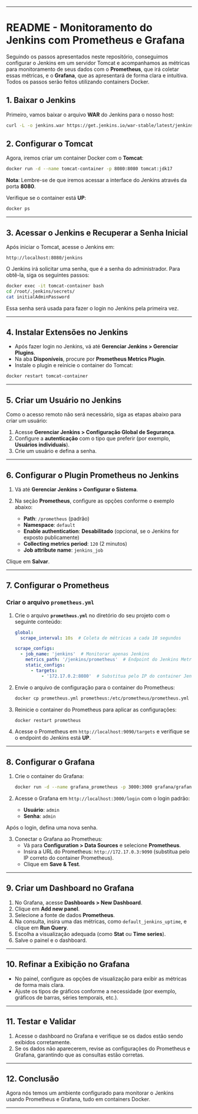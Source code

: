 

---

# README - Monitoramento do Jenkins com Prometheus e Grafana

Seguindo os passos apresentados neste repositório, conseguimos configurar o Jenkins em um servidor Tomcat e acompanhamos as métricas para monitoramento de seus dados com o **Prometheus**, que irá coletar essas métricas, e o **Grafana**, que as apresentará de forma clara e intuitiva. Todos os passos serão feitos utilizando containers Docker.

## 1. Baixar o Jenkins

Primeiro, vamos baixar o arquivo **WAR** do Jenkins para o nosso host:

```bash
curl -L -o jenkins.war https://get.jenkins.io/war-stable/latest/jenkins.war
```

## 2. Configurar o Tomcat

Agora, iremos criar um container Docker com o **Tomcat**:

```bash
docker run -d --name tomcat-container -p 8080:8080 tomcat:jdk17
```

**Nota**: Lembre-se de que iremos acessar a interface do Jenkins através da porta **8080**.

Verifique se o container está **UP**:

```bash
docker ps
```

---

## 3. Acessar o Jenkins e Recuperar a Senha Inicial

Após iniciar o Tomcat, acesse o Jenkins em:

```
http://localhost:8080/jenkins
```

O Jenkins irá solicitar uma senha, que é a senha do administrador. Para obtê-la, siga os seguintes passos:

```bash
docker exec -it tomcat-container bash
cd /root/.jenkins/secrets/
cat initialAdminPassword
```

Essa senha será usada para fazer o login no Jenkins pela primeira vez.

---

## 4. Instalar Extensões no Jenkins

- Após fazer login no Jenkins, vá até **Gerenciar Jenkins > Gerenciar Plugins**.
- Na aba **Disponíveis**, procure por **Prometheus Metrics Plugin**.
- Instale o plugin e reinicie o container do Tomcat:

```bash
docker restart tomcat-container
```

---

## 5. Criar um Usuário no Jenkins

Como o acesso remoto não será necessário, siga as etapas abaixo para criar um usuário:

1. Acesse **Gerenciar Jenkins > Configuração Global de Segurança**.
2. Configure a **autenticação** com o tipo que preferir (por exemplo, **Usuários individuais**).
3. Crie um usuário e defina a senha.

---

## 6. Configurar o Plugin Prometheus no Jenkins

1. Vá até **Gerenciar Jenkins > Configurar o Sistema**.
2. Na seção **Prometheus**, configure as opções conforme o exemplo abaixo:

    - **Path**: `/prometheus` (padrão)
    - **Namespace**: `default`
    - **Enable authentication**: **Desabilitado** (opcional, se o Jenkins for exposto publicamente)
    - **Collecting metrics period**: `120` (2 minutos)
    - **Job attribute name**: `jenkins_job`

Clique em **Salvar**.

---

## 7. Configurar o Prometheus

### Criar o arquivo `prometheus.yml`

1. Crie o arquivo **`prometheus.yml`** no diretório do seu projeto com o seguinte conteúdo:

    ```yaml
    global:
      scrape_interval: 10s  # Coleta de métricas a cada 10 segundos

    scrape_configs:
      - job_name: 'jenkins'  # Monitorar apenas Jenkins
        metrics_path: '/jenkins/prometheus'  # Endpoint do Jenkins Metrics Plugin
        static_configs:
          - targets:
              - '172.17.0.2:8080'  # Substitua pelo IP do container Jenkins/Tomcat
    ```

2. Envie o arquivo de configuração para o container do Prometheus:

    ```bash
    docker cp prometheus.yml prometheus:/etc/prometheus/prometheus.yml
    ```

3. Reinicie o container do Prometheus para aplicar as configurações:

    ```bash
    docker restart prometheus
    ```

4. Acesse o Prometheus em `http://localhost:9090/targets` e verifique se o endpoint do Jenkins está **UP**.

---

## 8. Configurar o Grafana

1. Crie o container do Grafana:

    ```bash
    docker run -d --name grafana_prometheus -p 3000:3000 grafana/grafana:latest
    ```

2. Acesse o Grafana em `http://localhost:3000/login` com o login padrão:
   - **Usuário**: `admin`
   - **Senha**: `admin`

Após o login, defina uma nova senha.

3. Conectar o Grafana ao Prometheus:
    - Vá para **Configuration > Data Sources** e selecione **Prometheus**.
    - Insira a URL do Prometheus: `http://172.17.0.3:9090` (substitua pelo IP correto do container Prometheus).
    - Clique em **Save & Test**.

---

## 9. Criar um Dashboard no Grafana

1. No Grafana, acesse **Dashboards > New Dashboard**.
2. Clique em **Add new panel**.
3. Selecione a fonte de dados **Prometheus**.
4. Na consulta, insira uma das métricas, como `default_jenkins_uptime`, e clique em **Run Query**.
5. Escolha a visualização adequada (como **Stat** ou **Time series**).
6. Salve o painel e o dashboard.

---

## 10. Refinar a Exibição no Grafana

- No painel, configure as opções de visualização para exibir as métricas de forma mais clara.
- Ajuste os tipos de gráficos conforme a necessidade (por exemplo, gráficos de barras, séries temporais, etc.).

---

## 11. Testar e Validar

1. Acesse o dashboard no Grafana e verifique se os dados estão sendo exibidos corretamente.
2. Se os dados não aparecerem, revise as configurações do Prometheus e Grafana, garantindo que as consultas estão corretas.

---

## 12. Conclusão

Agora nós temos um ambiente configurado para monitorar o Jenkins usando Prometheus e Grafana, tudo em containers Docker. 

---

